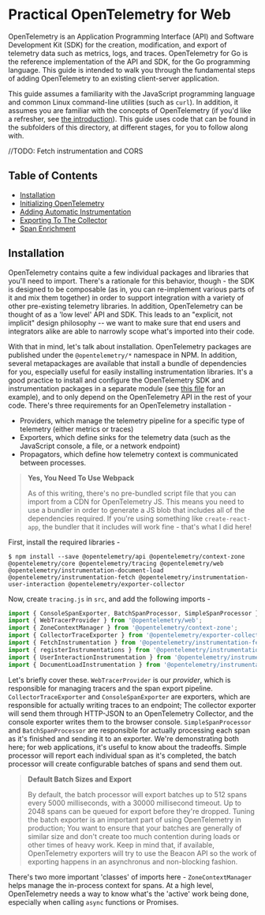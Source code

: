 # Practical OpenTelemetry for Web

OpenTelemetry is an Application Programming Interface (API) and Software Development Kit (SDK) for the creation, modification, and export of telemetry data such as metrics, logs, and traces. OpenTelemetry for Go is the reference implementation of the API and SDK, for the Go programming language. This guide is intended to walk you through the fundamental steps of adding OpenTelemetry to an existing client-server application.

This guide assumes a familiarity with the JavaScript programming language and common Linux command-line utilities (such as `curl`). In addition, it assumes you are familiar with the  concepts of OpenTelemetry (if you'd like a refresher, see [the introduction](/README.md#about-opentelemetry)). This guide uses code that can be found in the subfolders of this directory, at different stages, for you to follow along with.

//TODO: Fetch instrumentation and CORS
## Table of Contents

* [Installation](#installation)
* [Initializing OpenTelemetry](#initializing-opentelemetry)
* [Adding Automatic Instrumentation](#adding-automatic-instrumentation)
* [Exporting To The Collector](#exporting-to-the-collector)
* [Span Enrichment](#span-enrichment)

## Installation

OpenTelemetry contains quite a few individual packages and libraries that you'll need to import. There's a rationale for this behavior, though - the SDK is designed to be composable (as in, you can re-implement various parts of it and mix them together) in order to support integration with a variety of other pre-existing telemetry libraries. In addition, OpenTelemetry can be thought of as a 'low level' API and SDK. This leads to an "explicit, not implicit" design philosophy -- we want to make sure that end users and integrators alike are able to narrowly scope what's imported into their code.

With that in mind, let's talk about installation. OpenTelemetry packages are published under the `@opentelemetry/*` namespace in NPM. In addition, several metapackages are available that install a bundle of dependencies for you, especially useful for easily installing instrumentation libraries. It's a good practice to install and configure the OpenTelemetry SDK and instrumentation packages in a separate module (see [this file](final/src/tracer.js) for an example), and to only depend on the OpenTelemetry API in the rest of your code. There's three requirements for an OpenTelemetry installation -

* Providers, which manage the telemetry pipeline for a specific type of telemetry (either metrics or traces)
* Exporters, which define sinks for the telemetry data (such as the JavaScript console, a file, or a network endpoint)
* Propagators, which define how telemetry context is communicated between processes.

> **Yes, You Need To Use Webpack**
>
> As of this writing, there's no pre-bundled script file that you can import from a CDN for OpenTelemetry JS. This means you need to use a bundler in order to generate a JS blob that includes all of the dependencies required. If you're using something like `create-react-app`, the bundler that it includes will work fine - that's what I did here!

First, install the required libraries -

```
$ npm install --save @opentelemetry/api @opentelemetry/context-zone @opentelemetry/core @opentelemetry/tracing @opentelemetry/web @opentelemetry/instrumentation-document-load @opentelemetry/instrumentation-fetch @opentelemetry/instrumentation-user-interaction @opentelemetry/exporter-collector
```

Now, create `tracing.js` in `src`, and add the following imports -

```javascript
import { ConsoleSpanExporter, BatchSpanProcessor, SimpleSpanProcessor } from '@opentelemetry/tracing';
import { WebTracerProvider } from '@opentelemetry/web';
import { ZoneContextManager } from '@opentelemetry/context-zone';
import { CollectorTraceExporter } from '@opentelemetry/exporter-collector';
import { FetchInstrumentation } from '@opentelemetry/instrumentation-fetch';
import { registerInstrumentations } from '@opentelemetry/instrumentation';
import { UserInteractionInstrumentation } from '@opentelemetry/instrumentation-user-interaction';
import { DocumentLoadInstrumentation } from '@opentelemetry/instrumentation-document-load';
```

Let's briefly cover these. `WebTracerProvider` is our _provider_, which is responsible for managing tracers and the span export pipeline. `CollectorTraceExporter` and `ConsoleSpanExporter` are exporters, which are responsible for actually writing traces to an endpoint; The collector exporter will send them through HTTP-JSON to an OpenTelemetry Collector, and the console exporter writes them to the browser console. `SimpleSpanProcessor` and `BatchSpanProcessor` are responsible for actually processing each span as it's finished and sending it to an exporter. We're demonstrating both here; for web applications, it's useful to know about the tradeoffs. Simple processor will report each individual span as it's completed, the batch processor will create configurable batches of spans and send them out.

> **Default Batch Sizes and Export**
>
> By default, the batch processor will export batches up to 512 spans every 5000 milliseconds, with a 30000 millisecond timeout. Up to 2048 spans can be queued for export before they're dropped. Tuning the batch exporter is an important part of using OpenTelemetry in production; You want to ensure that your batches are generally of similar size and don't create too much contention during loads or other times of heavy work. Keep in mind that, if available, OpenTelemetry exporters will try to use the Beacon API so the work of exporting happens in an asynchronus and non-blocking fashion.

There's two more important 'classes' of imports here - `ZoneContextManager` helps manage the in-process context for spans. At a high level, OpenTelemetry needs a way to know what's the 'active' work being done, especially when calling `async` functions or Promises. 